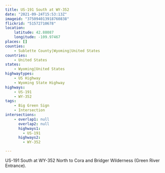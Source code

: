 ```yaml
---
title: US-191 South at WY-352
date: "2021-09-24T15:53:13Z"
imageid: "375094013918760838"
flickrid: "51572710678"
location:
    latitude: 42.88087
    longitude: -109.97467
places: []
counties:
    - Sublette County|Wyoming|United States
countries:
    - United States
states:
    - Wyoming|United States
highwaytypes:
    - US Highway
    - Wyoming State Highway
highways:
    - US-191
    - WY-352
tags:
    - Big Green Sign
    - Intersection
intersections:
    - overlap1: null
      overlap2: null
      highways1:
        - US-191
      highways2:
        - WY-352

---
```

US-191 South at WY-352 North to Cora and Bridger Wilderness (Green River Entrance).